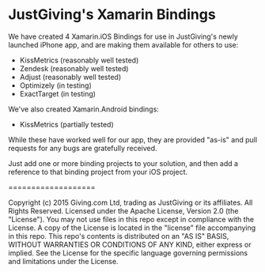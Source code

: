 # JustGiving's Xamarin Bindings

We have created 4 Xamarin.iOS Bindings for use in JustGiving's newly launched iPhone app, and are making them available for others to use:

- KissMetrics (reasonably well tested)
- Zendesk (reasonably well tested)
- Adjust (reasonably well tested)
- Optimizely (in testing)
- ExactTarget (in testing)

We've also created Xamarin.Android bindings:
- KissMetrics (partially tested)

While these have worked well for our app, they are provided "as-is" and pull requests for any bugs are gratefully received.

Just add one or more binding projects to your solution, and then add a reference to that binding project from your iOS project.

===================


Copyright (c) 2015 Giving.com Ltd, trading as JustGiving or its affiliates. All Rights Reserved.
Licensed under the Apache License, Version 2.0 (the "License"). You may not use files in this repo except in compliance with the License. A copy of the License is located in the "license" file accompanying in this repo. This repo's contents is distributed on an "AS IS" BASIS, WITHOUT WARRANTIES OR CONDITIONS OF ANY KIND, either express or implied. See the License for the specific language governing permissions and limitations under the License.


